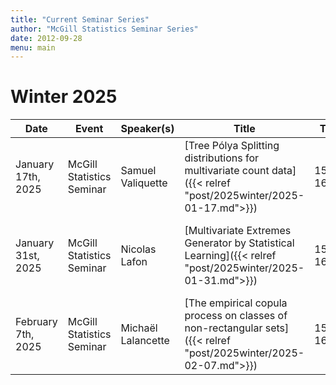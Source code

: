 ```yaml
---
title: "Current Seminar Series"
author: "McGill Statistics Seminar Series"
date: 2012-09-28
menu: main
---
```


# Winter 2025
| Date   | Event                     | Speaker(s)         | Title                                                                                                                                              | Time        | Location                                       |
|--------|---------------------------|--------------------|----------------------------------------------------------------------------------------------------------------------------------------------------|-------------|------------------------------------------------|
| January 17th, 2025 | McGill Statistics Seminar  | Samuel Valiquette | [Tree Pólya Splitting distributions for multivariate count data]({{< relref "post/2025winter/2025-01-17.md">}}) | 15:30-16:30  | In person: Burnside 1104 / [Zoom Link](https://mcgill.zoom.us/j/82903352833) |
| January 31st, 2025 | McGill Statistics Seminar  | Nicolas Lafon | [Multivariate Extremes Generator by Statistical Learning]({{< relref "post/2025winter/2025-01-31.md">}}) | 15:30-16:30  | In person: Burnside 1104 / [Zoom Link](https://mcgill.zoom.us/j/88929152266) |
| February 7th, 2025 | McGill Statistics Seminar  | Michaël Lalancette | [The empirical copula process on classes of non-rectangular sets]({{< relref "post/2025winter/2025-02-07.md">}}) | 15:30-16:30  | In person: Burnside 1104 / [Zoom Link](https://mcgill.zoom.us/j/81032144286) |